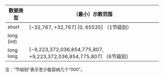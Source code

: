 | 数据类型 | （最小）示数范围 |
| --- | --- |
| short | [−32,767, +32,767] [0, 65535] （1节级别） |
| long (int) | | [−2,147,483,647, +2,147,483,647] [0, 4,294,967,295] （3节级别） |
| long long | [−9,223,372,036,854,775,807, +9,223,372,036,854,775,807]  （6节级别） |
 
注：“节级别”表示至少能容纳几个“000”。
